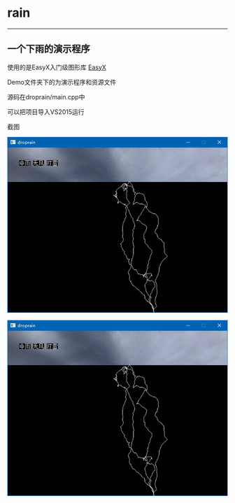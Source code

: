 # rain

----------------
## 一个下雨的演示程序

使用的是EasyX入门级图形库 [EasyX](https://www.easyx.cn/)   

Demo文件夹下的为演示程序和资源文件   

源码在droprain/main.cpp中   

可以把项目导入VS2015运行

截图

![pic](https://github.com/JesonWang09/rain/blob/master/pic/2018-08-06_17-13-55.png)   

![pic](https://github.com/JesonWang09/rain/blob/master/pic/2018-08-06_17-13-55.png)
